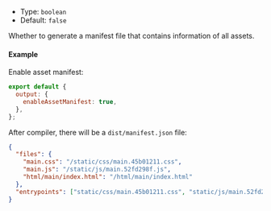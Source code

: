 - Type: `boolean`
- Default: `false`

Whether to generate a manifest file that contains information of all assets.

#### Example

Enable asset manifest:

```js
export default {
  output: {
    enableAssetManifest: true,
  },
};
```

After compiler, there will be a `dist/manifest.json` file:

```json
{
  "files": {
    "main.css": "/static/css/main.45b01211.css",
    "main.js": "/static/js/main.52fd298f.js",
    "html/main/index.html": "/html/main/index.html"
  },
  "entrypoints": ["static/css/main.45b01211.css", "static/js/main.52fd298f.js"]
}
```
